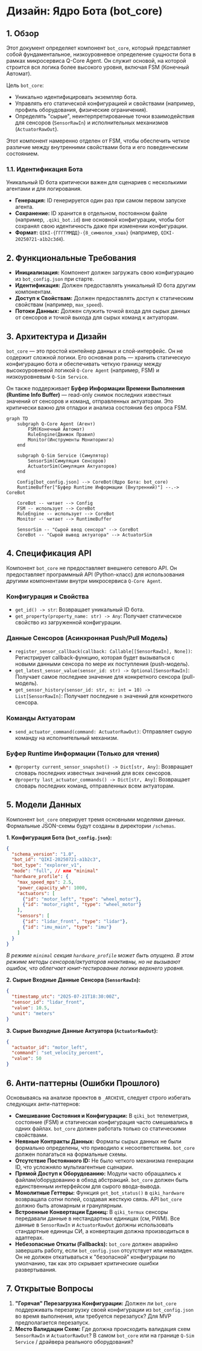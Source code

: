 # Дизайн: Ядро Бота (bot_core)

## 1. Обзор
Этот документ определяет компонент `bot_core`, который представляет собой фундаментальное, низкоуровневое определение сущности бота в рамках микросервиса Q-Core Agent. Он служит основой, на которой строится вся логика более высокого уровня, включая FSM (Конечный Автомат).

Цель `bot_core`:
- Уникально идентифицировать экземпляр бота.
- Управлять его статической конфигурацией и свойствами (например, профиль оборудования, физические ограничения).
- Определять "сырые", неинтерпретированные точки взаимодействия для сенсоров (`SensorRawIn`) и исполнительных механизмов (`ActuatorRawOut`).

Этот компонент намеренно отделен от FSM, чтобы обеспечить четкое различие между внутренними свойствами бота и его поведенческим состоянием.

### 1.1. Идентификация Бота
Уникальный ID бота критически важен для сценариев с несколькими агентами и для логирования.
- **Генерация:** ID генерируется один раз при самом первом запуске агента.
- **Сохранение:** ID хранится в отдельном, постоянном файле (например, `.qiki_bot.id`) вне основной конфигурации, чтобы бот сохранял свою идентичность даже при изменении конфигурации.
- **Формат:** `QIKI-{ГГГГММДД}-{8_символов_хэша}` (например, `QIKI-20250721-a1b2c3d4`).

## 2. Функциональные Требования
- **Инициализация:** Компонент должен загружать свою конфигурацию из `bot_config.json` при старте.
- **Идентификация:** Должен предоставлять уникальный ID бота другим компонентам.
- **Доступ к Свойствам:** Должен предоставлять доступ к статическим свойствам (например, `max_speed`).
- **Потоки Данных:** Должен служить точкой входа для сырых данных от сенсоров и точкой выхода для сырых команд к актуаторам.

## 3. Архитектура и Дизайн
`bot_core` — это простой контейнер данных и слой-интерфейс. Он не содержит сложной логики. Его основная роль — хранить статическую конфигурацию бота и обеспечивать четкую границу между высокоуровневой логикой `Q-Core Agent` (например, FSM) и низкоуровневым `Q-Sim Service`.

Он также поддерживает **Буфер Информации Времени Выполнения (Runtime Info Buffer)** — read-only снимок последних известных значений от сенсоров и команд, отправленных актуаторам. Это критически важно для отладки и анализа состояния без опроса FSM.

```mermaid
graph TD
    subgraph Q-Core Agent (Агент)
        FSM(Конечный Автомат)
        RuleEngine(Движок Правил)
        Monitor(Инструменты Мониторинга)
    end

    subgraph Q-Sim Service (Симулятор)
        SensorSim(Симуляция Сенсоров)
        ActuatorSim(Симуляция Актуаторов)
    end

    Config[bot_config.json] --> CoreBot(Ядро Бота: bot_core)
    RuntimeBuffer["Буфер Runtime Информации (Внутренний)"] --.-> CoreBot

    CoreBot -- читает --> Config
    FSM -- использует --> CoreBot
    RuleEngine -- использует --> CoreBot
    Monitor -- читает --> RuntimeBuffer

    SensorSim -- "Сырой ввод сенсора" --> CoreBot
    CoreBot -- "Сырой вывод актуатора" --> ActuatorSim
```

## 4. Спецификация API
Компонент `bot_core` не предоставляет внешнего сетевого API. Он предоставляет программный API (Python-класс) для использования другими компонентами внутри микросервиса `Q-Core Agent`.

### Конфигурация и Свойства
- `get_id() -> str`: Возвращает уникальный ID бота.
- `get_property(property_name: str) -> Any`: Получает статическое свойство из загруженной конфигурации.

### Данные Сенсоров (Асинхронная Push/Pull Модель)
- `register_sensor_callback(callback: Callable[[SensorRawIn], None])`: Регистрирует callback-функцию, которая будет вызываться с новыми данными сенсора по мере их поступления (push-модель).
- `get_latest_sensor_value(sensor_id: str) -> Optional[SensorRawIn]`: Получает самое последнее значение для конкретного сенсора (pull-модель).
- `get_sensor_history(sensor_id: str, n: int = 10) -> List[SensorRawIn]`: Получает последние `n` значений для конкретного сенсора.

### Команды Актуаторам
- `send_actuator_command(command: ActuatorRawOut)`: Отправляет сырую команду на исполнительный механизм.

### Буфер Runtime Информации (Только для чтения)
- `@property current_sensor_snapshot() -> Dict[str, Any]`: Возвращает словарь последних известных значений для всех сенсоров.
- `@property last_actuator_commands() -> Dict[str, Any]`: Возвращает словарь последних команд, отправленных всем актуаторам.

## 5. Модели Данных
Компонент `bot_core` оперирует тремя основными моделями данных. Формальные JSON-схемы будут созданы в директории `/schemas`.

**1. Конфигурация Бота (`bot_config.json`):**
```json
{
  "schema_version": "1.0",
  "bot_id": "QIKI-20250721-a1b2c3",
  "bot_type": "explorer_v1",
  "mode": "full", // или "minimal"
  "hardware_profile": {
    "max_speed_mps": 2.5,
    "power_capacity_wh": 1000,
    "actuators": [
      {"id": "motor_left", "type": "wheel_motor"},
      {"id": "motor_right", "type": "wheel_motor"}
    ],
    "sensors": [
      {"id": "lidar_front", "type": "lidar"},
      {"id": "imu_main", "type": "imu"}
    ]
  }
}
```
*В режиме `minimal` секция `hardware_profile` может быть опущена. В этом режиме методы сенсоров/актуаторов неактивны, но не вызывают ошибок, что облегчает юнит-тестирование логики верхнего уровня.*

**2. Сырые Входные Данные Сенсора (`SensorRawIn`):**
```json
{
  "timestamp_utc": "2025-07-21T18:30:00Z",
  "sensor_id": "lidar_front",
  "value": 10.5,
  "unit": "meters"
}
```

**3. Сырые Выходные Данные Актуатора (`ActuatorRawOut`):**
```json
{
  "actuator_id": "motor_left",
  "command": "set_velocity_percent",
  "value": 50
}
```

## 6. Анти-паттерны (Ошибки Прошлого)
Основываясь на анализе проектов в `_ARCHIVE`, следует строго избегать следующих анти-паттернов:

- **Смешивание Состояния и Конфигурации:** В `qiki_bot` телеметрия, состояние (FSM) и статическая конфигурация часто смешивались в одних файлах. `bot_core` должен работать только со статическими свойствами.
- **Неявные Контракты Данных:** Форматы сырых данных не были формально определены, что приводило к несоответствиям. `bot_core` должен полагаться на формальные схемы.
- **Отсутствие Постоянного ID:** Не было четкого механизма генерации ID, что усложняло мультиагентные сценарии.
- **Прямой Доступ к Оборудованию:** Модули часто обращались к файлам/оборудованию в обход абстракций. `bot_core` должен быть единственным интерфейсом для сырого ввода-вывода.
- **Монолитные Геттеры:** Функция `get_bot_status()` в `qiki_hardware` возвращала сотни полей, создавая жесткую связь. API `bot_core` должно быть атомарным и гранулярным.
- **Встроенные Конвертации Единиц:** В `qiki_termux` сенсоры передавали данные в нестандартных единицах (см, PWM). Все данные в `SensorRawIn` и `ActuatorRawOut` должны использовать стандартные единицы СИ, а конвертация должна производиться в адаптерах.
- **Небезопасные Откаты (Fallbacks):** `bot_core` должен аварийно завершать работу, если `bot_config.json` отсутствует или невалиден. Он не должен откатываться к "безопасной" конфигурации по умолчанию, так как это скрывает критические ошибки развертывания.

## 7. Открытые Вопросы
1.  **"Горячая" Перезагрузка Конфигурации:** Должен ли `bot_core` поддерживать перезагрузку своей конфигурации из `bot_config.json` во время выполнения, или требуется перезапуск? Для MVP предполагается перезапуск.
2.  **Место Валидации Схем:** Где должна происходить валидация схем `SensorRawIn` и `ActuatorRawOut`? В самом `bot_core` или на границе `Q-Sim Service` / драйвера реального оборудования?
